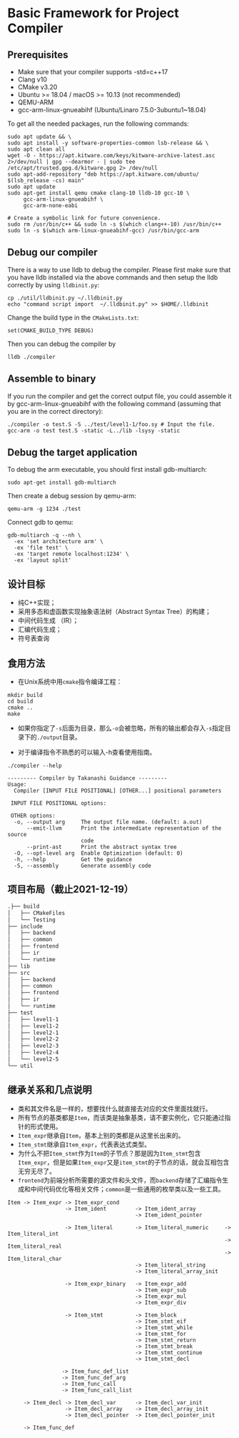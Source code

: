 # Basic Framework for Project Compiler

## Prerequisites

* Make sure that your compiler supports -std=c++17
* Clang v10
* CMake v3.20
* Ubuntu >= 18.04 / macOS >= 10.13 (not recommended)
* QEMU-ARM
* gcc-arm-linux-gnueabihf (Ubuntu/Linaro 7.5.0-3ubuntu1~18.04)

To get all the needed packages, run the following commands:

```shell
sudo apt update && \
sudo apt install -y software-properties-common lsb-release && \
sudo apt clean all
wget -O - https://apt.kitware.com/keys/kitware-archive-latest.asc 2>/dev/null | gpg --dearmor - | sudo tee /etc/apt/trusted.gpg.d/kitware.gpg 2> /dev/null
sudo apt-add-repository "deb https://apt.kitware.com/ubuntu/ $(lsb_release -cs) main"
sudo apt update
sudo apt-get install qemu cmake clang-10 lldb-10 gcc-10 \
     gcc-arm-linux-gnueabihf \
     gcc-arm-none-eabi

# Create a symbolic link for future convenience.
sudo rm /usr/bin/c++ && sudo ln -s $(which clang++-10) /usr/bin/c++
sudo ln -s $(which arm-linux-gnueabihf-gcc) /usr/bin/gcc-arm
```

## Debug our compiler

There is a way to use lldb to debug the compiler. Please first make sure that you have lldb installed via the above commands and then setup the lldb correctly by using `lldbinit.py`:

```shell
cp ./util/lldbinit.py ~/.lldbinit.py
echo "command script import  ~/.lldbinit.py" >> $HOME/.lldbinit
```

Change the build type in the `CMakeLists.txt`:
```shell
set(CMAKE_BUILD_TYPE DEBUG)
```

Then you can debug the compiler by

```shell
lldb ./compiler
```

## Assemble to binary

If you run the compiler and get the correct output file, you could assemble it by gcc-arm-linux-gnueabihf with the following command (assuming that you are in the correct directory):

```shell
./compiler -o test.S -S ../test/level1-1/foo.sy # Input the file.
gcc-arm -o test test.S -static -L../lib -lsysy -static
```

## Debug the target application

To debug the arm executable, you should first install gdb-multiarch:

```shell
sudo apt-get install gdb-multiarch
```

Then create a debug session by qemu-arm:

```shell
qemu-arm -g 1234 ./test
```

Connect gdb to qemu:

```shell
gdb-multiarch -q --nh \ 
  -ex 'set architecture arm' \
  -ex 'file test' \
  -ex 'target remote localhost:1234' \
  -ex 'layout split'
```

## 设计目标

* 纯C++实现；
* 采用多态和虚函数实现抽象语法树（Abstract Syntax Tree）的构建；
* 中间代码生成 （IR）；
* 汇编代码生成；
* 符号表查询

## 食用方法

* 在Unix系统中用`cmake`指令编译工程：

```shell
mkdir build
cd build
cmake ..
make
```

* 如果你指定了`-s`后面为目录，那么`-o`会被忽略，所有的输出都会存入`-s`指定目录下的`./output`目录。

* 对于编译指令不熟悉的可以输入-h查看使用指南。

```shell
./compiler --help

--------- Compiler by Takanashi Guidance ---------
Usage:
  Compiler [INPUT FILE POSITIONAL] [OTHER...] positional parameters

 INPUT FILE POSITIONAL options:

 OTHER options:
  -o, --output arg     The output file name. (default: a.out)
      --emit-llvm      Print the intermediate representation of the source 
                       code
      --print-ast      Print the abstract syntax tree
  -O, --opt-level arg  Enable Optimization (default: 0)
  -h, --help           Get the guidance
  -S, --assembly       Generate assembly code
```

## 项目布局（截止2021-12-19）

```txt
.├── build
│   ├── CMakeFiles
│   └── Testing
├── include
│   ├── backend
│   ├── common
│   ├── frontend
│   ├── ir
│   └── runtime
├── lib
├── src
│   ├── backend
│   ├── common
│   ├── frontend
│   ├── ir
│   └── runtime
├── test
│   ├── level1-1
│   ├── level1-2
│   ├── level2-1
│   ├── level2-2
│   ├── level2-3
│   ├── level2-4
│   └── level2-5
└── util
```

## 继承关系和几点说明

* 类和其文件名是一样的，想要找什么就直接去对应的文件里面找就行。
* 所有节点的基类都是`Item`，而该类是抽象基类，请不要实例化，它只能通过指针的形式使用。
* `Item_expr`继承自`Item`，基本上别的类都是从这里长出来的。
* `Item_stmt`继承自`Item_expr`，代表表达式类型。
* 为什么不把`Item_stmt`作为`Item`的子节点？那是因为`Item_stmt`包含`Item_expr`，但是如果`Item_expr`又是`item_stmt`的子节点的话，就会互相包含无穷无尽了。
* `frontend`为前端分析所需要的源文件和头文件，而`backend`存储了汇编指令生成和中间代码优化等相关文件；`common`是一些通用的枚举类以及一些工具。

```
Item -> Item_expr -> Item_expr_cond
                  -> Item_ident         -> Item_ident_array
                                        -> Item_ident_pointer

                  -> Item_literal       -> Item_literal_numeric     -> Item_literal_int
                                                                    -> Item_literal_real
                                                                    -> Item_literal_char
                                        -> Item_literal_string
                                        -> Item_literal_array_init

                  -> Item_expr_binary   -> Item_expr_add
                                        -> Item_expr_sub
                                        -> Item_expr_mul
                                        -> Item_expr_div
                                                
                  -> Item_stmt          -> Item_block
                                        -> Item_stmt_eif
                                        -> Item_stmt_while
                                        -> Item_stmt_for
                                        -> Item_stmt_return
                                        -> Item_stmt_break
                                        -> Item_stmt_continue
                                        -> Item_stmt_decl
                 
                 -> Item_func_def_list
                 -> Item_func_def_arg
                 -> Item_func_call
                 -> Item_func_call_list

     -> Item_decl -> Item_decl_var      -> Item_decl_var_init
                  -> Item_decl_array    -> Item_decl_array_init
                  -> Item_decl_pointer  -> Item_decl_pointer_init

     -> Item_func_def
```

